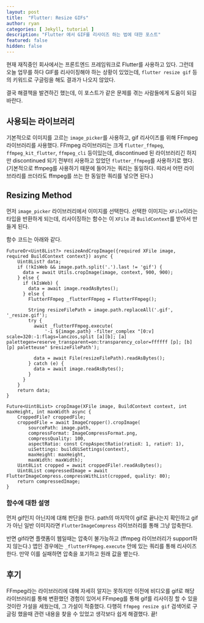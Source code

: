 ```yaml
---
layout: post
title:  "Flutter: Resize GIFs"
author: ryan
categories: [ Jekyll, tutorial ]
description: "Flutter 에서 GIF를 리사이즈 하는 법에 대한 포스트"
featured: false
hidden: false
--- 
```


현재 재직중인 회사에서는 프론트엔드 프레임워크로 Flutter를 사용하고 있다.
그런데 오늘 업무를 하다 GIF를 리사이징해야 하는 상황이 있었는데, `flutter resize gif` 등의 키워드로 구글링을 해도 결과가 나오지 않았다.

결국 해결책을 발견하긴 했는데, 이 포스트가 같은 문제를 겪는 사람들에게 도움이 되길 바란다.

## 사용되는 라이브러리
기본적으로 이미지를 고르는 `image_picker`를 사용하고, gif 리사이즈를 위해 FFmpeg 라이브러리를 사용했다.
FFmpeg 라이브러리는 크게 `flutter_ffmpeg`, `ffmpeg_kit_flutter`, `ffmpeg_cli` 등이있는데, discontinued 된 라이브러리긴 하지만 discontinued 되기 전부터 사용하고 있었던 `flutter_ffmpeg`를 사용하기로 했다. (기본적으로 ffmpeg를 사용하기 때문에 들어가는 쿼리는 동일하다. 따라서 어떤 라이브라리를 쓰더라도 ffmpeg를 쓰는 한 동일한 쿼리를 넣으면 된다.)

## Resizing Method
먼저 `image_picker` 라이브러리에서 이미지를 선택한다. 선택한 이미지는 `XFile`이라는 타입을 반환하게 되는데, 리사이징하는 함수는 이 `XFile` 과 `BuildContext`를 받아서 만들게 된다.

함수 코드는 아래와 같다.

```
FutureOr<Uint8List?> resizeAndCropImage({required XFile image, required BuildContext context}) async {
    Uint8List? data;
    if (!kIsWeb && image.path.split('.').last != 'gif') {
      data = await Utils.cropImage(image, context, 900, 900);
    } else {
      if (kIsWeb) {
        data = await image.readAsBytes();
      } else {
        FlutterFFmpeg _flutterFFmpeg = FlutterFFmpeg();

        String resizeFilePath = image.path.replaceAll('.gif', '_resize.gif');
        try {
          await _flutterFFmpeg.execute(
              '-i ${image.path} -filter_complex "[0:v] scale=320:-1:flags=lanczos,split [a][b]; [a] palettegen=reserve_transparent=on:transparency_color=ffffff [p]; [b][p] paletteuse" $resizeFilePath');

          data = await File(resizeFilePath).readAsBytes();
        } catch (e) {
          data = await image.readAsBytes();
        }
      }
    }
    return data;
}

Future<Uint8List> cropImage(XFile image, BuildContext context, int maxHeight, int maxWidth async {
    CroppedFile? croppedFile;
    croppedFile = await ImageCropper().cropImage(
        sourcePath: image.path,
        compressFormat: ImageCompressFormat.png,
        compressQuality: 100,
        aspectRatio: const CropAspectRatio(ratioX: 1, ratioY: 1),
        uiSettings: buildUiSettings(context),
        maxHeight: maxHeight,
        maxWidth: maxWidth);
    Uint8List cropped = await croppedFile!.readAsBytes();
    Uint8List compressedImage = await FlutterImageCompress.compressWithList(cropped, quality: 80);
    return compressedImage;
}
```

### 함수에 대한 설명
먼저 gif인지 아닌지에 대해 판단을 한다. path의 마지막이 gif로 끝나는지 확인하고 gif가 아닌 일반 이미지라면 `FlutterImageCompress` 라이브러리를 통해 그냥 압축한다.

반면 gif라면 플랫폼이 웹일때는 압축이 불가능하고 (ffmpeg 라이브러리가 support하지 않는다.) 앱인 경우에는 `_flutterFFmpeg.execute` 안에 있는 쿼리를 통해 리사이즈 한다. 만약 이를 실패하면 압축을 포기하고 원래 값을 뱉는다.

## 후기
FFmpeg라는 라이브러리에 대해 자세히 알지는 못하지만 이전에 비디오를 gif로 해당 라이브러리를 통해 변환했던 경험이 있어서 FFmpeg를 통해 gif를 리사이징 할 수 있을것이란 가설을 세웠는데, 그 가설이 적중했다. 다행히 `ffmpeg resize gif` 검색어로 구글링 했을때 관련 내용을 찾을 수 있었고 생각보다 쉽게 해결했다. 끝!

<!-- 
---
layout: post
title:  "Inception Movie"
author: john
categories: [ Jekyll, tutorial ]
tags: [red, yellow]
image: assets/images/11.jpg
description: "My review of Inception movie. Actors, directing and more."
rating: 4.5
featured: true
hidden: false
beforetoc: "Markdown editor is a very powerful thing. In this article I'm going to show you what you can actually do with it, some tricks and tips while editing your post."
toc: true // 목차를 사용할 것인지
--- 
-->